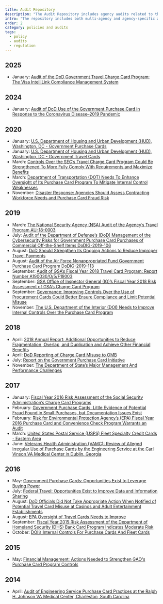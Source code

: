 ```yaml
---
title: Audit Repository
description: "The Audit Repository includes agency audits related to the GSA SmartPay program."
intro: "The repository includes both multi-agency and agency-specific audits related to the GSA SmartPay® program."
order: 2
category: policies and audits
tags:
  - policy
  - audits
  - regulation
---
```


## 2025

- January: [Audit of the DoD Government Travel Charge Card Program: The Visa IntelliLink Compliance Management System](/policies-and-audits/audits/2025-dod-travel/)

## 2024

- January: [Audit of DoD Use of the Government Purchase Card in Response to the Coronavirus Disease–2019 Pandemic](/policies-and-audits/audits/2024-dod-purchase/)

## 2020

- January: [U.S. Department of Housing and Urban Development (HUD), Washington, DC - Government Purchase Cards](/policies-and-audits/audits/2020-hud-purchase/)
- January: [U.S. Department of Housing and Urban Development (HUD), Washington, DC - Government Travel Cards](/policies-and-audits/audits/2020-hud-travel/)
- March: [Controls Over the SEC’s Travel Charge Card Program Could Be Strengthened To More Fully Comply With Requirements and Maximize Benefits](/policies-and-audits/audits/2020-sec-travel/)
- March: [Department of Transportation (DOT) Needs To Enhance Oversight of Its Purchase Card Program To Mitigate Internal Control Weaknesses](/policies-and-audits/audits/2020-dot-purchase/)
- November: [Disaster Response: Agencies Should Assess Contracting Workforce Needs and Purchase Card Fraud Risk](/policies-and-audits/audits/2020-gao-disaster-response/)

## 2019

- March: [The National Security Agency (NSA) Audit of the Agency’s Travel Program AU-18-0003](/policies-and-audits/audits/2019-nsa-travel/)
- July: [Audit of the Department of Defense’s (DoD) Management of the Cybersecurity Risks for Government Purchase Card Purchases of Commercial Off-the-Shelf Items DoDIG-2019-106](/policies-and-audits/audits/2019-dod-purchase/)
- August: [DoD Should Strengthen Its Ongoing Actions to Reduce Improper Travel Payments](/policies-and-audits/audits/2019-dod-travel/)
- August: [Audit of the Air Force Nonappropriated Fund Government Purchase Card Program DoDIG-2019-113](/policies-and-audits/audits/2019-dod-air-force-purchase/)
- September: [Audit of GSA’s Fiscal Year 2018 Travel Card Program: Report Number A190030/O/5/F19003](/policies-and-audits/audits/2019-gsa-travel/)
- September: [GSA Office of Inspector General (IG)’s Fiscal Year 2018 Risk Assessment of GSA’s Charge Card Program](/policies-and-audits/audits/2019-gsa-purchase/)
- September: [Governance: Improving Controls Over the Use of Procurement Cards Could Better Ensure Compliance and Limit Potential Misuse](/policies-and-audits/audits/2019-amtrak-purchase/)
- November: [The U.S. Department of the Interior (DOI) Needs to Improve Internal Controls Over the Purchase Card Program](/policies-and-audits/audits/2019-doi-purchase/)

## 2018

- April: [2018 Annual Report: Additional Opportunities to Reduce Fragmentation, Overlap, and Duplication and Achieve Other Financial Benefits](/policies-and-audits/audits/2018-gao/)
- April: [DoD Reporting of Charge Card Misuse to OMB](/policies-and-audits/audits/2018-dod-purchase-travel/)
- July: [Report on the Government Purchase Card Initiative](/policies-and-audits/audits/2018-cigie-purchase/)
- November: [The Department of State’s Major Management And Performance Challenges](/policies-and-audits/audits/2018-dos/)

## 2017

- January: [Fiscal Year 2016 Risk Assessment of the Social Security Administration’s Charge Card Programs](/policies-and-audits/audits/2017-ssa-purchase/)
- February: [Government Purchase Cards: Little Evidence of Potential Fraud Found in Small Purchases, but Documentation Issues Exist](/policies-and-audits/audits/2017-gao-purchase/)
- February: [Risk for Environmental Protection Agency’s (EPA) Fiscal Year 2016 Purchase Card and Convenience Check Program Warrants an Audit](/policies-and-audits/audits/2017-epa-purchase/)
- March: [United States Postal Service (USPS) Fleet Specialty Credit Cards - Eastern Area](/policies-and-audits/audits/2017-usps-fleet/)
- June: [Veterans Health Administration (VAMC): Review of Alleged Irregular Use of Purchase Cards by the Engineering Service at the Carl Vinson VA Medical Center in Dublin, Georgia](/policies-and-audits/audits/2017-va-purchase/)

## 2016

- May: [Government Purchase Cards: Opportunities Exist to Leverage Buying Power](/policies-and-audits/audits/2016-gao-purchase/)
- July: [Federal Travel: Opportunities Exist to Improve Data and Information Sharing](/policies-and-audits/audits/2016-gao-travel/)
- August: [DoD Officials Did Not Take Appropriate Action When Notified of Potential Travel Card Misuse at Casinos and Adult Entertainment Establishments](/policies-and-audits/audits/2016-dod-travel/)
- August: [EPA Oversight of Travel Cards Needs to Improve](/policies-and-audits/audits/2016-epa-travel/)
- September: [Fiscal Year 2015 Risk Assessment of the Department of Homeland Security (DHS) Bank Card Program Indicates Moderate Risk](/policies-and-audits/audits/2016-dhs-purchase/)
- October: [DOI’s Internal Controls For Purchase Cards And Fleet Cards](/policies-and-audits/audits/2016-doi-purchase-fleet/)

## 2015

- May: [Financial Management: Actions Needed to Strengthen GAO's Purchase Card Program Controls](/policies-and-audits/audits/2015-gao-purchase/)

## 2014

- April: [Audit of Engineering Service Purchase Card Practices at the Ralph H. Johnson VA Medical Center, Charleston, South Carolina](/policies-and-audits/audits/2014-va-purchase/)
